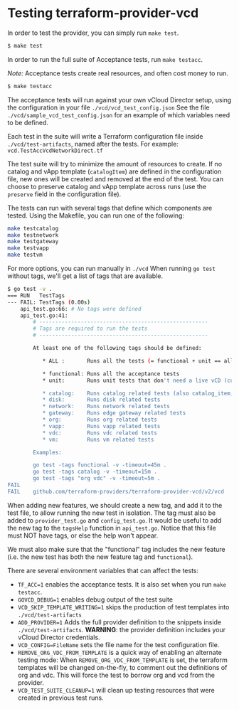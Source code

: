# Testing terraform-provider-vcd

In order to test the provider, you can simply run `make test`.

```sh
$ make test
```

In order to run the full suite of Acceptance tests, run `make testacc`.

*Note:* Acceptance tests create real resources, and often cost money to run.

```sh
$ make testacc
```

The acceptance tests will run against your own vCloud Director setup, using the configuration in your file `./vcd/vcd_test_config.json`
See the file `./vcd/sample_vcd_test_config.json` for an example of which variables need to be defined.

Each test in the suite will write a Terraform configuration file inside `./vcd/test-artifacts`, named after the
tests. For example: `vcd.TestAccVcdNetworkDirect.tf`

The test suite will try to minimize the amount of resources to create. If no catalog and vApp 
template (`catalogItem`) are defined in the configuration file, new ones will be created and removed at the end of
the test. You can choose to preserve catalog and vApp template across runs (use the `preserve` field in the
configuration file).

The tests can run with several tags that define which components are tested.
Using the Makefile, you can run one of the following:

```bash
make testcatalog
make testnetwork
make testgateway
make testvapp
make testvm
```

For more options, you can run manually in `./vcd`
When running `go test` without tags, we'll get a list of tags that are available.

```bash
$ go test -v .
=== RUN   TestTags
--- FAIL: TestTags (0.00s)
    api_test.go:66: # No tags were defined
    api_test.go:41:
        # -----------------------------------------------------
        # Tags are required to run the tests
        # -----------------------------------------------------

        At least one of the following tags should be defined:

           * ALL :       Runs all the tests (= functional + unit == all feature tests)

           * functional: Runs all the acceptance tests
           * unit:       Runs unit tests that don't need a live vCD (currently unused, but we plan to)

           * catalog:    Runs catalog related tests (also catalog_item, media)
           * disk:       Runs disk related tests
           * network:    Runs network related tests
           * gateway:    Runs edge gateway related tests
           * org:        Runs org related tests
           * vapp:       Runs vapp related tests
           * vdc:        Runs vdc related tests
           * vm:         Runs vm related tests

        Examples:

        go test -tags functional -v -timeout=45m .
        go test -tags catalog -v -timeout=15m .
        go test -tags "org vdc" -v -timeout=5m .
FAIL
FAIL	github.com/terraform-providers/terraform-provider-vcd/v2/vcd	0.019s
```

When adding new features, we should create a new tag, and add it to the test file, to allow running the new test in isolation. The tag must also be added to `provider_test.go` and `config_test.go`.
It would be useful to add the new tag to the `tagsHelp` function in `api_test.go`. Notice that this file must NOT have tags, or else the help won't appear.

We must also make sure that the "functional" tag includes the new feature (i.e. the new test has both the new feature tag and `functional`).

There are several environment variables that can affect the tests:

* `TF_ACC=1` enables the acceptance tests. It is also set when you run `make testacc`.
* `GOVCD_DEBUG=1` enables debug output of the test suite
* `VCD_SKIP_TEMPLATE_WRITING=1` skips the production of test templates into `./vcd/test-artifacts`
* `ADD_PROVIDER=1` Adds the full provider definition to the snippets inside `./vcd/test-artifacts`. 
   **WARNING**: the provider definition includes your vCloud Director credentials.
* `VCD_CONFIG=FileName` sets the file name for the test configuration file.
* `REMOVE_ORG_VDC_FROM_TEMPLATE` is a quick way of enabling an alternate testing mode:
When `REMOVE_ORG_VDC_FROM_TEMPLATE` is set, the terraform
templates will be changed on-the-fly, to comment out the definitions of org and vdc. This will force the test to
borrow org and vcd from the provider.
* `VCD_TEST_SUITE_CLEANUP=1` will clean up testing resources that were created in previous test runs. 
